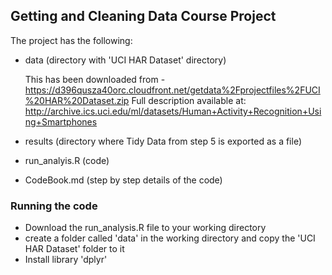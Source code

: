 ## Getting and Cleaning Data Course Project

The project has the following:
 - data (directory with 'UCI HAR Dataset' directory)
 
   This has been downloaded from - https://d396qusza40orc.cloudfront.net/getdata%2Fprojectfiles%2FUCI%20HAR%20Dataset.zip
   Full description available at: http://archive.ics.uci.edu/ml/datasets/Human+Activity+Recognition+Using+Smartphones
   
 - results (directory where Tidy Data from step 5 is exported as a file)
 - run_analyis.R (code)
 - CodeBook.md (step by step details of the code)
 
 
 ### Running the code
 - Download the run_analysis.R file to your working directory
 - create a folder called 'data' in the working directory and copy the 'UCI HAR Dataset' folder to it
 - Install library 'dplyr'

